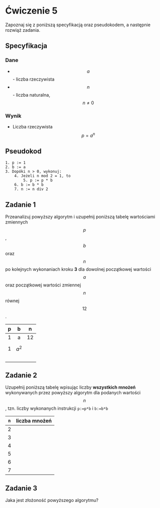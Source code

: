 # Ćwiczenie 5

Zapoznaj się z poniższą specyfikacją oraz pseudokodem, a następnie rozwiąż zadania.

## Specyfikacja

### Dane

* $$a$$ - liczba rzeczywista
* $$n$$ - liczba naturalna, $$n \neq 0$$ 

### Wynik

* Liczba rzeczywista $$p=a^n$$ 

## Pseudokod

```
1. p := 1
2. b := a
3. Dopóki n > 0, wykonuj:
    4. Jeżeli n mod 2 = 1, to
        5. p := p * b
    6. b := b * b
    7. n := n div 2
```

## Zadanie 1

Przeanalizuj powyższy algorytm i uzupełnij poniższą tabelę wartościami zmiennych $$p$$, $$b$$ oraz $$n$$ po kolejnych wykonaniach kroku **3** dla dowolnej początkowej wartości $$a$$ oraz początkowej wartości zmiennej $$n$$ równej $$12$$.

|  p  |     b    |  n  |
| :-: | :------: | :-: |
|  1  |     a    |  12 |
|  1  | $$a^2$$  |     |
|     |          |     |
|     |          |     |
|     |          |     |

## Zadanie 2

Uzupełnij poniższą tabelę wpisując liczby **wszystkich mnożeń** wykonywanych przez powyższy algorytm dla podanych wartości $$n$$, tzn. liczby wykonanych instrukcji `p:=p*b` i `b:=b*b`

| `n` | liczba mnożeń |
| :-: | :-----------: |
|  2  |               |
|  3  |               |
|  4  |               |
|  5  |               |
|  6  |               |
|  7  |               |

## Zadanie 3

Jaka jest złożoność powyższego algorytmu?
